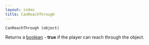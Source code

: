 ```yaml
---
layout: index
title: CanReachThrough
---
```


    CanReachThrough (object)

Returns a [boolean](../../../types/boolean.html) - **true** if the player can reach through the object.
